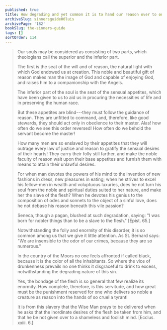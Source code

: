 ```yaml
---
published: true
title: How degrading and yet common it is to hand our reason over to our instinct!
archiveSlug: sinnersguide00luis
archivePage: '182'
bookSlug: the-sinners-guide
tags: []
sortOrder: 114
---
```


> Our souls may be considered as consisting of two parts, which theologians call the superior and the inferior part.
> 
> The first is the seat of the will and of reason, the natural light with which God endowed us at creation. This noble and beautiful gift of reason makes man the image of God and capable of enjoying God, and raises him to a companionship with the Angels.
> 
> The inferior part of the soul is the seat of the sensual appetites, which have been given to us to aid us in procuring the necessities of life and in preserving the human race.
> 
> But these appetites are blind---they must follow the guidance of reason. They are unfitted to command, and, therefore, like good stewards, they should act only in obedience to their master. Alas! how often do we see this order reversed! How often do we behold the servant become the master!
> 
> How many men are so enslaved by their appetites that they will outrage every law of justice and reason to gratify the sensual desires of their hearts! They carry their folly still farther, and make the noble faculty of reason wait upon their base appetites and furnish them with means to attain their unlawful desires.
> 
> For when man devotes the powers of his mind to the invention of new fashions in dress, new pleasures in eating; when he strives to excel his fellow-men in wealth and voluptuous luxuries, does he not turn his soul from the noble and spiritual duties suited to her nature, and make her the slave of the flesh? When he devotes his genius to the composition of odes and sonnets to the object of a sinful love, does he not debase his reason beneath this vile passion?
> 
> Seneca, though a pagan, blushed at such degradation, saying: "I was born for nobler things than to be a slave to the flesh." [Epist. 65.]
> 
> Notwithstanding the folly and enormity of this disorder, it is so common among us that we give it little attention. As St. Bernard says: "We are insensible to the odor of our crimes, because they are so numerous."
> 
> In the country of the Moors no one feels affronted if called black, because it is the color of all the inhabitants. So where the vice of drunkenness prevails no one thinks it disgraceful to drink to excess, notwithstanding the degrading nature of this sin.
> 
> Yes, the bondage of the flesh is so general that few realize its enormity. How complete, therefore, is this servitude, and how great must be the punishment reserved for one who delivers so noble a creature as reason into the hands of so cruel a tyrant!
> 
> It is from this slavery that the Wise Man prays to be delivered when he asks that the inordinate desires of the flesh be taken from him, and that he be not given over to a shameless and foolish mind. [Ecclus. xxiii. 6.]

